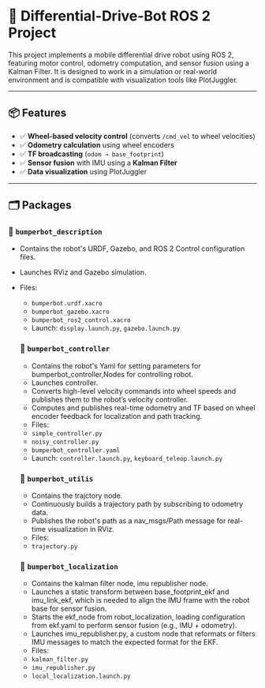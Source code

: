 # 🤖 Differential-Drive-Bot ROS 2 Project

This project implements a mobile differential drive robot using ROS 2, featuring motor control, odometry computation, and sensor fusion using a Kalman Filter. It is designed to work in a simulation or real-world environment and is compatible with visualization tools like PlotJuggler.

---

## 📦 Features

- ✅ **Wheel-based velocity control** (converts `/cmd_vel` to wheel velocities)
- ✅ **Odometry calculation** using wheel encoders
- ✅ **TF broadcasting** (`odom → base_footprint`)
- ✅ **Sensor fusion** with IMU using a **Kalman Filter**
- ✅ **Data visualization** using PlotJuggler

---

## 🗂️ Packages

### 🔹 `bumperbot_description`
- Contains the robot's URDF, Gazebo, and ROS 2 Control configuration files.
- Launches RViz and Gazebo simulation.
- Files:
  - `bumperbot.urdf.xacro`
  - `bumperbot_gazebo.xacro`
  - `bumperbot_ros2_control.xacro`
  - Launch: `display.launch.py`, `gazebo.launch.py`

  ### 🔹 `bumperbot_controller`
  - Contains the robot's Yaml for setting parameters for bumperbot_controller,Nodes for controlling robot.
  - Launches controller.
  - Converts high-level velocity commands into wheel speeds and publishes them to the robot’s velocity controller.
  - Computes and publishes real-time odometry and TF based on wheel encoder feedback for localization and path tracking.
  - Files:
  - `simple_controller.py`
  - `noisy_controller.py`
  - `bumperbot_controller.yaml`
  - Launch: `controller.launch.py`, `keyboard_teleop.launch.py`
  ### 🔹 `bumperbot_utilis`
  - Contains the trajctory node.
  - Continuously builds a trajectory path by subscribing to odometry data.
  - Publishes the robot's path as a nav_msgs/Path message for real-time visualization in RViz.
  - Files:
  - `trajectory.py`
  ### 🔹 `bumperbot_localization`
  - Contains the kalman filter node, imu republisher node.
  - Launches a static transform between base_footprint_ekf and imu_link_ekf, which is needed to align the IMU frame with the robot base for sensor fusion.
  - Starts the ekf_node from robot_localization, loading configuration from ekf.yaml to perform sensor fusion (e.g., IMU + odometry).
  - Launches imu_republisher.py, a custom node that  reformats or filters IMU messages to match the expected format for the EKF.
  - Files:
  - `kalman_filter.py`
  - `imu_republisher.py`
  - `local_localization.launch.py`

    

  
    
    










